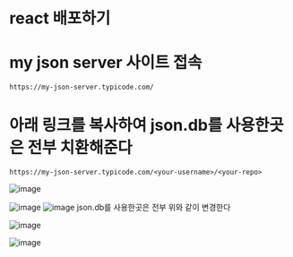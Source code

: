 # react 배포하기

# my json server 사이트 접속
```
https://my-json-server.typicode.com/
```


# 아래 링크를 복사하여 json.db를 사용한곳은 전부 치환해준다
```
https://my-json-server.typicode.com/<your-username>/<your-repo>
```


![image](https://github.com/hyunju960429/React/assets/145514544/dbb6691b-5bbe-43d5-aabb-55285b03c790)

![image](https://github.com/hyunju960429/React/assets/145514544/c05792a0-c8c9-455e-bc22-1a2078ffcc6a)
![image](https://github.com/hyunju960429/React/assets/145514544/2db75d63-6e97-469b-96be-2f4727aebac3)
json.db를 사용한곳은 전부 위와 같이 변경한다


![image](https://github.com/hyunju960429/React/assets/145514544/a7ad789a-d36d-4390-8efc-f6155951620e)


![image](https://github.com/hyunju960429/React/assets/145514544/637bea32-18ca-411c-b853-2fe2fa22c846)
